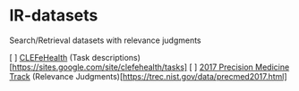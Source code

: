 # IR-datasets
Search/Retrieval datasets with relevance judgments

[ ] [CLEFeHealth](https://github.com/CLEFeHealth) (Task descriptions)[https://sites.google.com/site/clefehealth/tasks]
[ ] [2017 Precision Medicine Track](http://www.trec-cds.org/2017.html) (Relevance Judgments)[https://trec.nist.gov/data/precmed2017.html]
